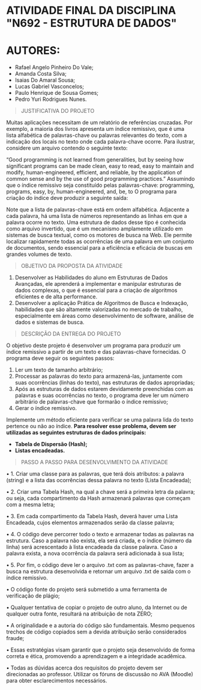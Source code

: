 # ATIVIDADE FINAL DA DISCIPLINA "N692 - ESTRUTURA DE DADOS"

# AUTORES:
- Rafael Angelo Pinheiro Do Vale;
- Amanda Costa Silva;
- Isaias Do Amaral Sousa;
- Lucas Gabriel Vasconcelos;
- Paulo Henrique de Sousa Gomes;
- Pedro Yuri Rodrigues Nunes.

> JUSTIFICATIVA DO PROJETO

Muitas aplicações necessitam de um relatório de referências cruzadas. Por exemplo, a maioria dos livros apresenta um índice remissivo, que é uma lista alfabética de palavras-chave ou palavras relevantes do texto, com a indicação dos locais no texto onde cada palavra-chave ocorre. Para ilustrar, considere um arquivo contendo o seguinte texto:

“Good programming is not learned from generalities, but by seeing how significant programs can be made clean, easy to read, easy to maintain and modify,
human-engineered, efficient, and reliable, by the application of common sense and
by the use of good programming practices.”
 Assumindo que o índice remissivo seja constituído pelas palavras-chave:
programming, programs, easy, by, human-engineered, and, be, to
O programa para criação do índice deve produzir a seguinte saída:

Note que a lista de palavras-chave está em ordem alfabética. Adjacente a cada palavra, há uma lista de números representando as linhas em que a palavra ocorre no texto.
Uma estrutura de dados desse tipo é conhecida como arquivo invertido, que é um mecanismo amplamente utilizado em sistemas de busca textual, como os motores de busca na Web. Ele permite localizar rapidamente todas as ocorrências de uma palavra em um conjunto de documentos, sendo essencial para a eficiência e eficácia de buscas em grandes volumes de texto.

> OBJETIVO DA PROPOSTA DA ATIVIDADE

1. Desenvolver as Habilidades do aluno em Estruturas de Dados Avançadas, ele aprenderá a implementar e manipular estruturas de dados complexas, o que é essencial para a criação de algoritmos eficientes e de alta performance.
2. Desenvolver a aplicação Prática de Algoritmos de Busca e Indexação, habilidades que são altamente valorizadas no mercado de trabalho, especialmente em áreas como desenvolvimento de software, análise de dados e sistemas de busca.

> DESCRIÇÃO DA ENTREGA DO PROJETO

O objetivo deste projeto é desenvolver um programa para produzir um índice remissivo a partir de um texto e das palavras-chave fornecidas. O programa deve seguir os seguintes passos:

1. Ler um texto de tamanho arbitrário;
2. Processar as palavras do texto para armazená-las, juntamente com suas ocorrências (linhas do texto), nas estruturas de dados apropriadas;
3. Após as estruturas de dados estarem devidamente preenchidas com as palavras e suas ocorrências no texto, o programa deve ler um número arbitrário de palavras-chave que formarão o índice remissivo;
4. Gerar o índice remissivo.

Implemente um método eficiente para verificar se uma palavra lida do texto pertence ou não ao índice. **Para resolver esse problema, devem ser utilizadas as seguintes estruturas de dados principais:**
- **Tabela de Dispersão (Hash);**
- **Listas encadeadas.**

> PASSO A PASSO PARA DESENVOLVIMENTO DA ATIVIDADE

• 1. Criar uma classe para as palavras, que terá dois atributos: a palavra (string) e a lista das ocorrências dessa palavra no texto (Lista Encadeada);

• 2. Criar uma Tabela Hash, na qual a chave será a primeira letra da palavra; ou seja, cada compartimento da Hash armazenará palavras que começam com a mesma letra;

• 3. Em cada compartimento da Tabela Hash, deverá haver uma Lista Encadeada, cujos elementos armazenados serão da classe palavra;

• 4. O código deve percorrer todo o texto e armazenar todas as palavras na estrutura. Caso a palavra não exista, ela será criada, e o índice (número da linha) será acrescentado à lista encadeada da classe palavra. Caso a palavra exista, a nova ocorrência da palavra será adicionada à sua lista;

• 5. Por fim, o código deve ler o arquivo .txt com as palavras-chave, fazer a busca na estrutura desenvolvida e retornar um arquivo .txt de saída com o índice remissivo.

• O código fonte do projeto será submetido a uma ferramenta de verificação de plágio;

• Qualquer tentativa de copiar o projeto de outro aluno, da Internet ou de qualquer outra fonte, resultará na atribuição de nota ZERO;

• A originalidade e a autoria do código são fundamentais. Mesmo pequenos trechos de código copiados sem a devida atribuição serão considerados fraude;

• Essas estratégias visam garantir que o projeto seja desenvolvido de forma correta e ética, promovendo a aprendizagem e a integridade acadêmica.

• Todas as dúvidas acerca dos requisitos do projeto devem ser direcionadas ao professor. Utilizar os fóruns de discussão no AVA (Moodle) para obter esclarecimentos necessários.
